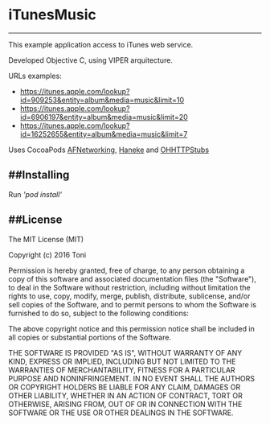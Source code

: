 # iTunesMusic
---

This example application access to iTunes web service. 

Developed Objective C, using VIPER arquitecture.

URLs examples:

* <https://itunes.apple.com/lookup?id=909253&entity=album&media=music&limit=10>* <https://itunes.apple.com/lookup?id=6906197&entity=album&media=music&limit=20>* <https://itunes.apple.com/lookup?id=16252655&entity=album&media=music&limit=7>

Uses CocoaPods [AFNetworking](https://github.com/AFNetworking/AFNetworking), [Haneke](https://github.com/Haneke/Haneke) and [OHHTTPStubs](https://github.com/AliSoftware/OHHTTPStubs)


##Installing
---
Run *'pod install'*

##License
---
The MIT License (MIT)

Copyright (c) 2016 Toni

Permission is hereby granted, free of charge, to any person obtaining a copy
of this software and associated documentation files (the "Software"), to deal
in the Software without restriction, including without limitation the rights
to use, copy, modify, merge, publish, distribute, sublicense, and/or sell
copies of the Software, and to permit persons to whom the Software is
furnished to do so, subject to the following conditions:

The above copyright notice and this permission notice shall be included in all
copies or substantial portions of the Software.

THE SOFTWARE IS PROVIDED "AS IS", WITHOUT WARRANTY OF ANY KIND, EXPRESS OR
IMPLIED, INCLUDING BUT NOT LIMITED TO THE WARRANTIES OF MERCHANTABILITY,
FITNESS FOR A PARTICULAR PURPOSE AND NONINFRINGEMENT. IN NO EVENT SHALL THE
AUTHORS OR COPYRIGHT HOLDERS BE LIABLE FOR ANY CLAIM, DAMAGES OR OTHER
LIABILITY, WHETHER IN AN ACTION OF CONTRACT, TORT OR OTHERWISE, ARISING FROM,
OUT OF OR IN CONNECTION WITH THE SOFTWARE OR THE USE OR OTHER DEALINGS IN THE
SOFTWARE.